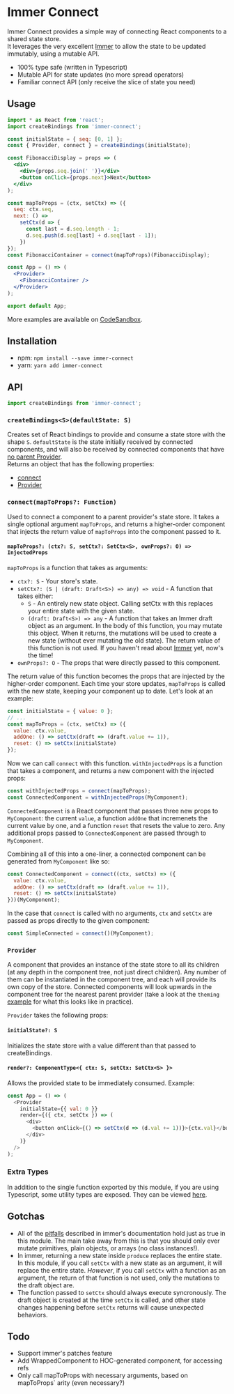# Immer Connect

Immer Connect provides a simple way of connecting React components to a shared state store.  
It leverages the very excellent [Immer](https://github.com/mweststrate/immer) to allow the state to be updated immutably, using a mutable API.

- 100% type safe (written in Typescript)
- Mutable API for state updates (no more spread operators)
- Familiar connect API (only receive the slice of state you need)

## Usage

```jsx
import * as React from 'react';
import createBindings from 'immer-connect';

const initialState = { seq: [0, 1] };
const { Provider, connect } = createBindings(initialState);

const FibonacciDisplay = props => (
  <div>
    <div>{props.seq.join(' ')}</div>
    <button onClick={props.next}>Next</button>
  </div>
);

const mapToProps = (ctx, setCtx) => ({
  seq: ctx.seq,
  next: () =>
    setCtx(d => {
      const last = d.seq.length - 1;
      d.seq.push(d.seq[last] + d.seq[last - 1]);
    })
});
const FibonacciContainer = connect(mapToProps)(FibonacciDisplay);

const App = () => (
  <Provider>
    <FibonacciContainer />
  </Provider>
);

export default App;
```

More examples are available on [CodeSandbox](https://codesandbox.io/s/github/Shurelia/immer-connect/tree/master/examples/basic-usage).

## Installation

- npm: `npm install --save immer-connect`
- yarn: `yarn add immer-connect`

## API

```js
import createBindings from 'immer-connect';
```

### `createBindings<S>(defaultState: S)`

Creates set of React bindings to provide and consume a state store with the shape `S`. `defaultState` is the state initially received by connected components, and will also be received by connected components that have [no parent Provider](https://reactjs.org/docs/context.html#reactcreatecontext).  
Returns an object that has the following properties:

- [connect](#connect)
- [Provider](#Provider)

### `connect(mapToProps?: Function)`

Used to connect a component to a parent provider's state store. It takes a single optional argument `mapToProps`, and returns a higher-order component that injects the return value of `mapToProps` into the component passed to it.

#### `mapToProps?: (ctx?: S, setCtx?: SetCtx<S>, ownProps?: O) => InjectedProps`

`mapToProps` is a function that takes as arguments:

- `ctx?: S` - Your store's state.
- `setCtx?: (S | (draft: Draft<S>) => any) => void` - A function that takes either:
  - `S` - An entirely new state object. Calling setCtx with this replaces your entire state with the given state.
  - `(draft: Draft<S>) => any` - A function that takes an Immer draft object as an argument. In the body of this function, you may mutate this object. When it returns, the mutations will be used to create a new state (without ever mutating the old state). The return value of this function is not used. If you haven't read about [Immer](https://github.com/mweststrate/immer) yet, now's the time!
- `ownProps?: O` - The props that were directly passed to this component.

The return value of this function becomes the props that are injected by the higher-order component. Each time your store updates, `mapToProps` is called with the new state, keeping your component up to date. Let's look at an example:

```js
const initialState = { value: 0 };
// ...
const mapToProps = (ctx, setCtx) => ({
  value: ctx.value,
  addOne: () => setCtx(draft => (draft.value += 1)),
  reset: () => setCtx(initialState)
});
```

Now we can call `connect` with this function. `withInjectedProps` is a function that takes a component, and returns a new component with the injected props:

```js
const withInjectedProps = connect(mapToProps);
const ConnectedComponent = withInjectedProps(MyComponent);
```

`ConnectedComponent` is a React component that passes three new props to `MyComponent`: the current `value`, a function `addOne` that incremenets the current value by one, and a function `reset` that resets the value to zero. Any additional props passed to `ConnectedComponent` are passed through to `MyComponent`.

Combining all of this into a one-liner, a connected component can be generated from `MyComponent` like so:

```js
const ConnectedComponent = connect((ctx, setCtx) => ({
  value: ctx.value,
  addOne: () => setCtx(draft => (draft.value += 1)),
  reset: () => setCtx(initialState)
}))(MyComponent);
```

In the case that `connect` is called with no arguments, `ctx` and `setCtx` are passed as props directly to the given component:

```js
const SimpleConnected = connect()(MyComponent);
```

### `Provider`

A component that provides an instance of the state store to all its children (at any depth in the component tree, not just direct children). Any number of them can be instantiated in the component tree, and each will provide its own copy of the store. Connected components will look upwards in the component tree for the nearest parent provider (take a look at the `theming` [example](https://codesandbox.io/s/github/Shurelia/immer-connect/tree/master/examples/basic-usage) for what this looks like in practice).

`Provider` takes the following props:

#### `initialState?: S`

Initializes the state store with a value different than that passed to createBindings.

#### `render?: ComponentType<{ ctx: S, setCtx: SetCtx<S> }>`

Allows the provided state to be immediately consumed. Example:

```js
const App = () => (
  <Provider
    initialState={{ val: 0 }}
    render={({ ctx, setCtx }) => (
      <div>
        <button onClick={() => setCtx(d => (d.val += 1))}>{ctx.val}</button>
      </div>
    )}
  />
);
```

### Extra Types

In addition to the single function exported by this module, if you are using Typescript, some utility types are exposed. They can be viewed [here](src/types.ts).

## Gotchas

- All of the [pitfalls](https://github.com/mweststrate/immer#pitfalls) described in immer's documentation hold just as true in this module. The main take away from this is that you should only ever mutate primitives, plain objects, or arrays (no class instances!).
- In immer, returning a new state inside `produce` replaces the entire state. In this module, if you call `setCtx` with a new state as an argument, it will replace the entire state. _However_, if you call `setCtx` with a function as an argument, the return of that function is not used, only the mutations to the draft object are.
- The function passed to `setCtx` should always execute syncronously. The draft object is created at the time `setCtx` is called, and other state changes happening before `setCtx` returns will cause unexpected behaviors.

## Todo

- Support immer's patches feature
- Add WrappedComponent to HOC-generated component, for accessing refs
- Only call mapToProps with necessary arguments, based on mapToProps` arity (even necessary?)
